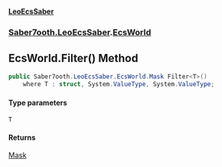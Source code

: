#### [LeoEcsSaber](index.md 'index')
### [Saber7ooth.LeoEcsSaber](Saber7ooth.LeoEcsSaber.md 'Saber7ooth.LeoEcsSaber').[EcsWorld](EcsWorld.md 'Saber7ooth.LeoEcsSaber.EcsWorld')

## EcsWorld.Filter<T>() Method

```csharp
public Saber7ooth.LeoEcsSaber.EcsWorld.Mask Filter<T>()
    where T : struct, System.ValueType, System.ValueType;
```
#### Type parameters

<a name='Saber7ooth.LeoEcsSaber.EcsWorld.Filter_T_().T'></a>

`T`

#### Returns
[Mask](EcsWorld.Mask.md 'Saber7ooth.LeoEcsSaber.EcsWorld.Mask')